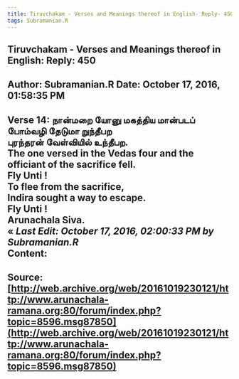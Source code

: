```yaml
--- 
title: Tiruvchakam - Verses and Meanings thereof in English- Reply- 450   
tags: Subramanian.R  
---  
```

##  Tiruvchakam - Verses and Meanings thereof in English: Reply: 450  
Author: Subramanian.R       Date: October 17, 2016, 01:58:35 PM  
---  
Verse 14: நான்மறை யோனு மகத்திய மான்படப்   
போம்வழி தேடுமா றுந்தீபற   
புரந்தரன் வேள்வியில் உந்தீபற.   
The one versed in the Vedas four and the officiant of the sacrifice fell.   
Fly Unti !   
To flee from the sacrifice,   
Indira sought a way to escape.   
Fly Unti !   
Arunachala Siva.   
« _Last Edit: October 17, 2016, 02:00:33 PM by Subramanian.R_  
Content:
 ---  
Source:[http://web.archive.org/web/20161019230121/http://www.arunachala-ramana.org:80/forum/index.php?topic=8596.msg87850](http://web.archive.org/web/20161019230121/http://www.arunachala-ramana.org:80/forum/index.php?topic=8596.msg87850)   
---  

